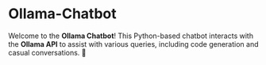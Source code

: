 # Ollama-Chatbot
Welcome to the **Ollama Chatbot**! This Python-based chatbot interacts with the **Ollama API** to assist with various queries, including code generation and casual conversations. 🚀
